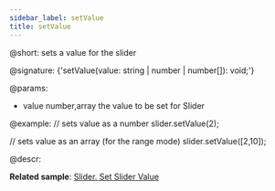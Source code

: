 ```yaml
---
sidebar_label: setValue
title: setValue
---          
```


@short: sets a value for the slider

@signature: {'setValue(value: string | number | number[]): void;'}

@params:
- value		number,array		 the value to be set for Slider

@example:
// sets value as a number
slider.setValue(2);

// sets value as an array (for the range mode)
slider.setValue([2,10]);

@descr:

**Related sample**: [Slider. Set Slider Value](https://snippet.dhtmlx.com/shw55sub)

[comment]: # (@relatedapi: slider/api/slider_getvalue_method.md)
